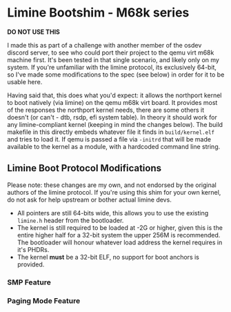 # Limine Bootshim - M68k series
**DO NOT USE THIS**

I made this as part of a challenge with another member of the osdev discord server, to see who could port their project to the qemu virt m68k machine first. It's been tested in that single scenario, and likely only on my system. If you're unfamiliar with the limine protocol, its exclusively 64-bit, so I've made some modifications to the spec (see below) in order for it to be usable here.

Having said that, this does what you'd expect: it allows the northport kernel to boot natively (via limine) on the qemu m68k virt board. It provides most of the responses the northport kernel needs, there are some others it doesn't (or can't - dtb, rsdp, efi system table). In theory it should work for any limine-compliant kernel (keeping in mind the changes below). The build makefile in this directly embeds whatever file it finds in `build/kernel.elf` and tries to load it. If qemu is passed a file via `-initrd` that will be made available to the kernel as a module, with a hardcoded command line string.

## Limine Boot Protocol Modifications
Please note: these changes are my own, and not endorsed by the original authors of the limine protocol. If you're using this shim for your own kernel, do not ask for help upstream or bother actual limine devs.

- All pointers are still 64-bits wide, this allows you to use the existing `limine.h` header from the bootloader.
- The kernel is still required to be loaded at -2G or higher, given this is the entire higher half for a 32-bit system the upper 256M is recommended. The bootloader will honour whatever load address the kernel requires in it's PHDRs.
- The kernel **must** be a 32-bit ELF, no support for boot anchors is provided.

### SMP Feature 
### Paging Mode Feature
